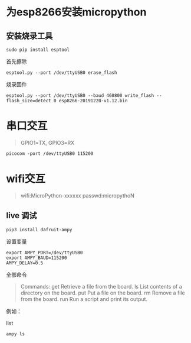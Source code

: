 # 为esp8266安装micropython

## 安装烧录工具

```
sudo pip install esptool
```


首先擦除
```
esptool.py --port /dev/ttyUSB0 erase_flash
```

烧录固件
```
esptool.py --port /dev/ttyUSB0 --baud 460800 write_flash --flash_size=detect 0 esp8266-20191220-v1.12.bin
```

# 串口交互


> GPIO1=TX, GPIO3=RX


```
picocom -port /dev/ttyUSB0 115200
```

# wifi交互
> 
> wifi:MicroPython-xxxxxx
> passwd:micropythoN
> 
> 

## live 调试



```
pip3 install dafruit-ampy
```

设置变量

```
export AMPY_PORT=/dev/ttyUSB0
export AMPY_BAUD=115200
AMPY_DELAY=0.5
```

全部命令

> Commands:
  get  Retrieve a file from the board.
  ls   List contents of a directory on the board.
  put  Put a file on the board.
  rm   Remove a file from the board.
  run  Run a script and print its output.

例如：

list
```
ampy ls
```
